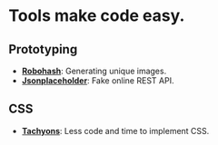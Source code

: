 # Tools make code easy.
## Prototyping
- **[Robohash](https://robohash.org)**: Generating unique images.
- **[Jsonplaceholder](https://jsonplaceholder.typicode.com)**: Fake online REST API.


## CSS
- **[Tachyons](https://tachyons.io/)**: Less code and time to implement CSS.
